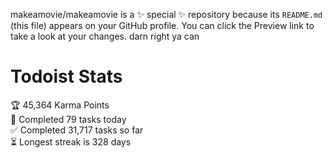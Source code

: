 makeamovie/makeamovie is a ✨ special ✨ repository because its `README.md` (this file) appears on your GitHub profile.
You can click the Preview link to take a look at your changes. darn right ya can

# Todoist Stats

<!-- TODO-IST:START -->
🏆  45,364 Karma Points           
🌸  Completed 79 tasks today           
✅  Completed 31,717 tasks so far           
⏳  Longest streak is 328 days
<!-- TODO-IST:END -->